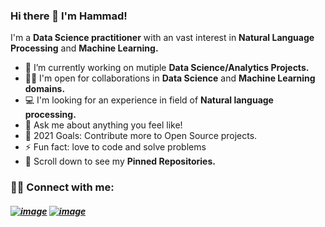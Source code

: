 ### Hi there 👋 I'm Hammad!

I'm a **Data Science practitioner** with an vast interest in **Natural Language Processing** and **Machine Learning.** 



*  🔭 I’m currently working on mutiple **Data Science/Analytics Projects.**
* 🤝🏻 I'm open for collaborations in **Data Science** and **Machine Learning domains.**
*  💻 I'm looking for an experience in field of **Natural language processing.**
*  💬 Ask me about anything you feel like!
*  🥅 2021 Goals: Contribute more to Open Source projects.
*  ⚡ Fun fact: love to code and solve problems
*  📌 Scroll down to see my **Pinned Repositories.**


### 🤝🏻 Connect with me:
##### [![image](https://user-images.githubusercontent.com/74875690/124562273-45889780-de58-11eb-9218-86e73f2e5495.png)](https://www.kaggle.com/hammad40241) [![image](https://user-images.githubusercontent.com/74875690/124560062-d611a880-de55-11eb-92ce-3834ff797954.png)](https://www.linkedin.com/in/hammad-asif-32b54a207/) 
